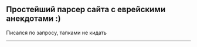 
Простейший парсер сайта с еврейскими анекдотами :)
---  
Писался по запросу, тапками не кидать  
***
